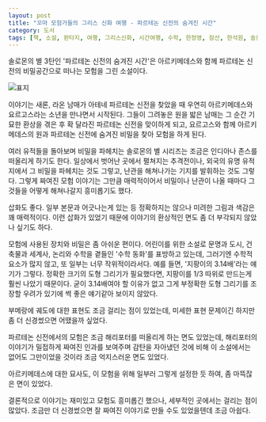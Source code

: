 ```yaml
---
layout: post
title: "꼬마 모험가들의 그리스 신화 여행 - 파르테논 신전의 숨겨진 시간"
category: 도서
tags: [책, 소설, 판타지, 여행, 그리스신화, 시간여행, 수학, 한정영, 잠산, 한석원, 솔로몬의 별, 생각의질서, 서평]
---
```


솔로몬의 별 3탄인
'파르테논 신전의 숨겨진 시간'은
아르키메데스와 함께 파르테논 신전의 비밀공간으로 떠나는 모험을 그린 소설이다.

![표지](https://lh3.googleusercontent.com/OhE5CJPbWlSdEq9ueHZfvkCCQaPWSNUKn1rZP28WTxHOtvQ9nXmofMkz2V1mvUWKClZByzmcITNRyQ=s480)

이야기는 새론, 라온 남매가 아테네 파르테논 신전을 찾았을 때
우연히 아르키메데스와 요르고스라는 소년을 만나면서 시작된다.
그들이 그려놓은 원을 밟은 남매는 그 순간 기묘한 환상을 겪은 후
확 달라진 파르테논 신전을 맞이하게 되고,
요르고스와 함께 아르키메데스의 원과 파르테논 신전에 숨겨진 비밀을 찾아 모험을 하게 된다.

여러 유적들을 돌아보며 비밀을 파헤치는 솔로몬의 별 시리즈는
조금은 인디아나 존스를 떠올리게 하기도 한다.
일상에서 벗어난 곳에서 펼쳐지는 추격전이나,
외국의 유명 유적지에서 그 비밀을 파헤치는 것도 그렇고,
난관을 해쳐나가는 기지를 발휘하는 것도 그렇다.
그렇게 짜여진 모험 이야기는 그만큼 매력적이어서
비밀이나 난관이 나올 때마다 그것들을 어떻게 해쳐나갈지 흥미롭기도 했다.

삽화도 좋다.
일부 본문과 어긋나는게 있는 등 정확하지는 않으나
미려한 그림과 색감은 꽤 매력적이다.
이런 삽화가 있었기 때문에 이야기의 환상적인 면도 좀 더 부각되지 않았나 싶기도 하다.

모험에 사용된 장치와 비밀은 좀 아쉬운 편이다.
어린이를 위한 소설로
문명과 도시, 건축물과 세계사, 논리와 수학을 곁들인
'수학 동화'를 표방하고 있는데,
그러기엔 수학적 요소가 많지 않고,
또 일부는 너무 작위적이라서다.
예를 들면, '지팡이의 3.14배'라는 얘기가 그렇다.
정확한 크기의 도형 그리기가 필요했다면, 지팡이를 1/3 따위로 만드는게 훨씬 나았기 때문이다.
굳이 3.14배여야 할 이유가 없고 그게 부정확한 도형 그리기를 조장할 우려가 있기에
썩 좋은 얘기같아 보이지 않았다.

부메랑에 궤도에 대한 표현도 조금 걸리는 점이 있었는데,
미세한 표현 문제이긴 하지만
좀 더 신경썼으면 어땠을까 싶었다.

파르테논 신전에서의 모험은
조금 해리포터를 떠올리게 하는 면도 있었는데,
해리포터의 이야기가 밀접하게 짜여진 인과를 보여주며 감탄을 자아냈던 것에 비해
이 소설에서는 없어도 그만이었을 것이라 조금 억지스러운 면도 있었다.

아르키메데스에 대한 묘사도,
이 모험을 위해 일부러 그렇게 설정한 듯 하여,
좀 마뜩잖은 면이 있었다.

결론적으로 이야기는 재미있고 모험도 흥미롭긴 했으나,
세부적인 곳에서는 걸리는 점이 많았다.
조금만 더 신경썼으면 잘 짜여진 이야기로 만들 수도 있었을텐데 조금 아쉽다.

